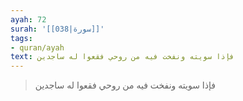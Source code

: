```yaml
---
ayah: 72
surah: '[[038|سورة]]'
tags:
- quran/ayah
text: فإذا سويته ونفخت فيه من روحي فقعوا له ساجدين
---
```

> فإذا سويته ونفخت فيه من روحي فقعوا له ساجدين
